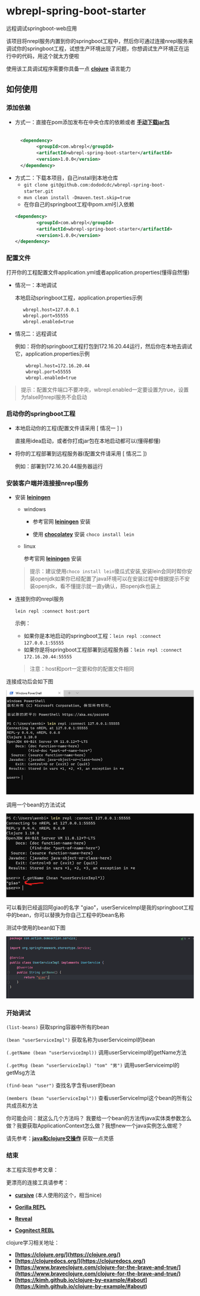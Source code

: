 # wbrepl-spring-boot-starter

远程调试springboot-web应用

该项目将nrepl服务内置到你的springboot工程中，然后你可通过连接nrepl服务来调试你的springboot工程，试想生产环境出现了问题，你想调试生产环境正在运行中的代码，用这个就太方便啦

使用该工具调试程序需要你具备一点 __[clojure](https://clojure.org/index)__ 语言能力

## 如何使用

### 添加依赖

* 方式一：直接在pom添加发布在中央仓库的依赖或者
  __[手动下载jar包](https://repo1.maven.org/maven2/io/github/dododcdc/wbrepl-spring-boot-starter/1.0.0/)__
  ```xml

    <dependency>
          <groupId>com.wbrepl</groupId>
          <artifactId>wbrepl-spring-boot-starter</artifactId>
          <version>1.0.0</version>
    </dependency>

  ```
* 方式二：下载本项目，自己install到本地仓库
    * `git clone git@github.com:dododcdc/wbrepl-spring-boot-starter.git`
    * `mvn clean install -Dmaven.test.skip=true`
    * 在你自己的springboot工程中pom.xml引入依赖
  ```xml
  <dependency>
          <groupId>com.wbrepl</groupId>
          <artifactId>wbrepl-spring-boot-starter</artifactId>
          <version>1.0.0</version>
  </dependency>
  ```

### 配置文件
 打开你的工程配置文件application.yml或者application.properties(懂得自然懂)
   * 情况一：本地调试
  
     本地启动springboot工程，application.properties示例
     
     ```properties
        wbrepl.host=127.0.0.1
        wbrepl.port=55555
        wbrepl.enabled=true
     ```
     
   * 情况二：远程调试

       例如：将你的springboot工程打包到172.16.20.44运行，然后你在本地去调试它，application.properties示例

        ```properties
            wbrepl.host=172.16.20.44
            wbrepl.port=55555
            wbrepl.enabled=true
        ```

      

> 提示：配置文件端口不要冲突，wbrepl.enabled一定要设置为true，设置为false时nrepl服务不会启动

### 启动你的springboot工程 
* 本地启动你的工程(配置文件请采用 [ 情况一 ] )
   
  直接用idea启动，或者你打成jar包在本地启动都可以(懂得都懂)

* 将你的工程部署到远程服务器(配置文件请采用 [ 情况二 ])
  
  例如：部署到172.16.20.44服务器运行

### 安装客户端并连接接nrepl服务

* 安装 __[leiningen](https://leiningen.org/)__ 
  * windows 
    
    * 参考官网  __[leiningen](https://leiningen.org/)__ 安装

    * 使用 __[chocolatey](https://chocolatey.org/install)__ 安装 ```choco install lein```

  * linux

    参考官网 __[leiningen](https://leiningen.org/)__  安装 
  
  > 提示：建议使用`choco install lein`傻瓜式安装,安装lein会同时帮你安装openjdk如果你已经配置了java环境可以在安装过程中根据提示不安装openjdk，看不懂提示就一直y确认，把openjdk也装上

* 连接到你的nrepl服务

    `lein repl :connect host:port` 

  示例：

  * 如果你是本地启动的springboot工程：`lein repl :connect 127.0.0.1:55555`
  * 如果你是将springboot工程部署到远程服务器：`lein repl :connect 172.16.20.44:55555`
 
  > 注意：host和port一定要和你的配置文件相同

连接成功后会如下图

![img.png](img.png)

调用一个bean的方法试试

![img_1.png](img_1.png)

可以看到已经返回阿giao的名字 "giao"，userServiceImpl是我的springboot工程中的bean，你可以替换为你自己工程中的bean名称

测试中使用的bean如下图

![img_2.png](img_2.png)

### 开始调试
`(list-beans)` 获取spring容器中所有的bean

`(bean "userServiceImpl")` 获取名称为userServiceimpl的bean 

`(.getName (bean "userServiceImpl))` 调用userServiceimpl的getName方法

`(.getMsg (bean "userServiceImpl) "tom" "男")` 调用userServiceimpl的getMsg方法

`(find-bean "user")` 查找名字含有user的bean 

`(members (bean "userServiceImpl"))` 查看userServiceImpl这个bean的所有公共成员和方法

你可能会问：就这么几个方法吗？ 我要给一个bean的方法传java实体类参数怎么做？我要获取ApplicationContext怎么做？我想new一个java实例怎么做呢？

请先参考：__[java和clojure交操作](https://clojure.org/reference/java_interop)__ 获取一点灵感

### 结束
本工程实现参考文章：


更漂亮的连接工具请参考：
* __[cursive](https://cursive-ide.com/userguide/repl.html)__ (本人使用的这个，相当nice)

* __[Gorilla REPL](http://gorilla-repl.org/)__

* __[Reveal](https://vlaaad.github.io/reveal/)__

* __[Cognitect REBL](https://docs.datomic.com/cloud/other-tools/REBL.html)__

clojure学习相关地址： 
* __[https://clojure.org/](https://clojure.org/)__
* __[https://clojuredocs.org/](https://clojuredocs.org/)__
* __[https://www.braveclojure.com/clojure-for-the-brave-and-true/](https://www.braveclojure.com/clojure-for-the-brave-and-true/)__ 
* __[https://kimh.github.io/clojure-by-example/#about](https://kimh.github.io/clojure-by-example/#about)__


